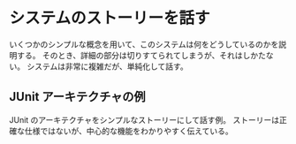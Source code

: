 # システムのストーリーを話す
いくつかのシンプルな概念を用いて、このシステムは何をどうしているのかを説明する。
そのとき、詳細の部分は切りすてられてしまうが、それはしかたない。
システムは非常に複雑だが、単純化して話す。

## JUnit アーキテクチャの例
JUnit のアーキテクチャをシンプルなストーリーにして話す例。
ストーリーは正確な仕様ではないが、中心的な機能をわかりやすく伝えている。
